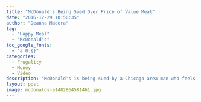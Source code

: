 ```yaml
---
title: "McDonald's Being Sued Over Price of Value Meal"
date: "2016-12-29 10:50:35"
author: "Deanna Madera"
tag:
  - "Happy Meal"
  - "McDonald's"
tdc_google_fonts:
  - "a:0:{}"
categories:
  - Frugality
  - Money
  - Video
description: "McDonald's is being sued by a Chicago area man who feels he's being ripped off for the price of a value meal."
layout: post
image: mcdonalds-e1482864581461.jpg
---
```


<div wibbitz="wbtz-static-embed" wibbitz-autoplay="true" wibbitz-clip-id="bc18d82477f184e5292cfb953f8f625c2" wibbitz-next="auto"></div><script>(function(d, s, id) {
	if (d.getElementById(id)) return;
	var js = d.createElement(s); js.id = id;
	js.src = '//cdn4.wibbitz.com/static.js';
	d.getElementsByTagName('body')[0].appendChild(js);
}(document, 'script', 'wibbitz-static-embed'));</script>
